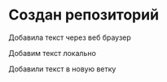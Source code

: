 # Создан репозиторий

Добавила текст через веб браузер


Добавим текст локально

Добавили текст в новую ветку
